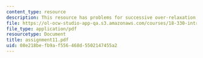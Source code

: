 ```yaml
---
content_type: resource
description: This resource has problems for successive over-relaxation, and extrapolation.
file: https://ol-ocw-studio-app-qa.s3.amazonaws.com/courses/18-330-introduction-to-numerical-analysis-spring-2004/08e218befb9af556468d5502147455a2_assignment11.pdf
file_type: application/pdf
resourcetype: Document
title: assignment11.pdf
uid: 08e218be-fb9a-f556-468d-5502147455a2
---
```

